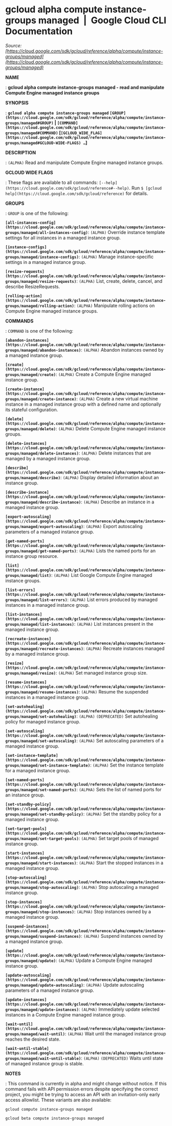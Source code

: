 # gcloud alpha compute instance-groups managed  |  Google Cloud CLI Documentation

*Source: [https://cloud.google.com/sdk/gcloud/reference/alpha/compute/instance-groups/managed](https://cloud.google.com/sdk/gcloud/reference/alpha/compute/instance-groups/managed)*

**NAME**

: **gcloud alpha compute instance-groups managed - read and manipulate Compute Engine managed instance groups**

**SYNOPSIS**

: **`gcloud alpha compute instance-groups managed` `[GROUP](https://cloud.google.com/sdk/gcloud/reference/alpha/compute/instance-groups/managed#GROUP)` | `[COMMAND](https://cloud.google.com/sdk/gcloud/reference/alpha/compute/instance-groups/managed#COMMAND)` [`[GCLOUD_WIDE_FLAG](https://cloud.google.com/sdk/gcloud/reference/alpha/compute/instance-groups/managed#GCLOUD-WIDE-FLAGS) …`]**

**DESCRIPTION**

: `(ALPHA)` Read and manipulate Compute Engine managed instance groups.

**GCLOUD WIDE FLAGS**

: These flags are available to all commands: `[--help](https://cloud.google.com/sdk/gcloud/reference#--help)`.
Run `$ [gcloud help](https://cloud.google.com/sdk/gcloud/reference)` for details.

**GROUPS**

: ``GROUP`` is one of the following:

**`[all-instances-config](https://cloud.google.com/sdk/gcloud/reference/alpha/compute/instance-groups/managed/all-instances-config)`**:
`(ALPHA)` Override instance template settings for all instances in a
managed instance group.

**`[instance-configs](https://cloud.google.com/sdk/gcloud/reference/alpha/compute/instance-groups/managed/instance-configs)`**:
`(ALPHA)` Manage instance-specific settings in a managed instance
group.

**`[resize-requests](https://cloud.google.com/sdk/gcloud/reference/alpha/compute/instance-groups/managed/resize-requests)`**:
`(ALPHA)` List, create, delete, cancel, and describe ResizeRequests.

**`[rolling-action](https://cloud.google.com/sdk/gcloud/reference/alpha/compute/instance-groups/managed/rolling-action)`**:
`(ALPHA)` Manipulate rolling actions on Compute Engine managed
instance groups.

**COMMANDS**

: ``COMMAND`` is one of the following:

**`[abandon-instances](https://cloud.google.com/sdk/gcloud/reference/alpha/compute/instance-groups/managed/abandon-instances)`**:
`(ALPHA)` Abandon instances owned by a managed instance group.

**`[create](https://cloud.google.com/sdk/gcloud/reference/alpha/compute/instance-groups/managed/create)`**:
`(ALPHA)` Create a Compute Engine managed instance group.

**`[create-instance](https://cloud.google.com/sdk/gcloud/reference/alpha/compute/instance-groups/managed/create-instance)`**:
`(ALPHA)` Create a new virtual machine instance in a managed instance
group with a defined name and optionally its stateful configuration.

**`[delete](https://cloud.google.com/sdk/gcloud/reference/alpha/compute/instance-groups/managed/delete)`**:
`(ALPHA)` Delete Compute Engine managed instance groups.

**`[delete-instances](https://cloud.google.com/sdk/gcloud/reference/alpha/compute/instance-groups/managed/delete-instances)`**:
`(ALPHA)` Delete instances that are managed by a managed instance
group.

**`[describe](https://cloud.google.com/sdk/gcloud/reference/alpha/compute/instance-groups/managed/describe)`**:
`(ALPHA)` Display detailed information about an instance group.

**`[describe-instance](https://cloud.google.com/sdk/gcloud/reference/alpha/compute/instance-groups/managed/describe-instance)`**:
`(ALPHA)` Describe an instance in a managed instance group.

**`[export-autoscaling](https://cloud.google.com/sdk/gcloud/reference/alpha/compute/instance-groups/managed/export-autoscaling)`**:
`(ALPHA)` Export autoscaling parameters of a managed instance group.

**`[get-named-ports](https://cloud.google.com/sdk/gcloud/reference/alpha/compute/instance-groups/managed/get-named-ports)`**:
`(ALPHA)` Lists the named ports for an instance group resource.

**`[list](https://cloud.google.com/sdk/gcloud/reference/alpha/compute/instance-groups/managed/list)`**:
`(ALPHA)` List Google Compute Engine managed instance groups.

**`[list-errors](https://cloud.google.com/sdk/gcloud/reference/alpha/compute/instance-groups/managed/list-errors)`**:
`(ALPHA)` List errors produced by managed instances in a managed
instance group.

**`[list-instances](https://cloud.google.com/sdk/gcloud/reference/alpha/compute/instance-groups/managed/list-instances)`**:
`(ALPHA)` List instances present in the managed instance group.

**`[recreate-instances](https://cloud.google.com/sdk/gcloud/reference/alpha/compute/instance-groups/managed/recreate-instances)`**:
`(ALPHA)` Recreate instances managed by a managed instance group.

**`[resize](https://cloud.google.com/sdk/gcloud/reference/alpha/compute/instance-groups/managed/resize)`**:
`(ALPHA)` Set managed instance group size.

**`[resume-instances](https://cloud.google.com/sdk/gcloud/reference/alpha/compute/instance-groups/managed/resume-instances)`**:
`(ALPHA)` Resume the suspended instances in a managed instance group.

**`[set-autohealing](https://cloud.google.com/sdk/gcloud/reference/alpha/compute/instance-groups/managed/set-autohealing)`**:
`(ALPHA)` `(DEPRECATED)` Set autohealing policy for
managed instance group.

**`[set-autoscaling](https://cloud.google.com/sdk/gcloud/reference/alpha/compute/instance-groups/managed/set-autoscaling)`**:
`(ALPHA)` Set autoscaling parameters of a managed instance group.

**`[set-instance-template](https://cloud.google.com/sdk/gcloud/reference/alpha/compute/instance-groups/managed/set-instance-template)`**:
`(ALPHA)` Set the instance template for a managed instance group.

**`[set-named-ports](https://cloud.google.com/sdk/gcloud/reference/alpha/compute/instance-groups/managed/set-named-ports)`**:
`(ALPHA)` Sets the list of named ports for an instance group.

**`[set-standby-policy](https://cloud.google.com/sdk/gcloud/reference/alpha/compute/instance-groups/managed/set-standby-policy)`**:
`(ALPHA)` Set the standby policy for a managed instance group.

**`[set-target-pools](https://cloud.google.com/sdk/gcloud/reference/alpha/compute/instance-groups/managed/set-target-pools)`**:
`(ALPHA)` Set target pools of managed instance group.

**`[start-instances](https://cloud.google.com/sdk/gcloud/reference/alpha/compute/instance-groups/managed/start-instances)`**:
`(ALPHA)` Start the stopped instances in a managed instance group.

**`[stop-autoscaling](https://cloud.google.com/sdk/gcloud/reference/alpha/compute/instance-groups/managed/stop-autoscaling)`**:
`(ALPHA)` Stop autoscaling a managed instance group.

**`[stop-instances](https://cloud.google.com/sdk/gcloud/reference/alpha/compute/instance-groups/managed/stop-instances)`**:
`(ALPHA)` Stop instances owned by a managed instance group.

**`[suspend-instances](https://cloud.google.com/sdk/gcloud/reference/alpha/compute/instance-groups/managed/suspend-instances)`**:
`(ALPHA)` Suspend instances owned by a managed instance group.

**`[update](https://cloud.google.com/sdk/gcloud/reference/alpha/compute/instance-groups/managed/update)`**:
`(ALPHA)` Update a Compute Engine managed instance group.

**`[update-autoscaling](https://cloud.google.com/sdk/gcloud/reference/alpha/compute/instance-groups/managed/update-autoscaling)`**:
`(ALPHA)` Update autoscaling parameters of a managed instance group.

**`[update-instances](https://cloud.google.com/sdk/gcloud/reference/alpha/compute/instance-groups/managed/update-instances)`**:
`(ALPHA)` Immediately update selected instances in a Compute Engine
managed instance group.

**`[wait-until](https://cloud.google.com/sdk/gcloud/reference/alpha/compute/instance-groups/managed/wait-until)`**:
`(ALPHA)` Wait until the managed instance group reaches the desired
state.

**`[wait-until-stable](https://cloud.google.com/sdk/gcloud/reference/alpha/compute/instance-groups/managed/wait-until-stable)`**:
`(ALPHA)` `(DEPRECATED)` Waits until state of managed
instance group is stable.

**NOTES**

: This command is currently in alpha and might change without notice. If this
command fails with API permission errors despite specifying the correct project,
you might be trying to access an API with an invitation-only early access
allowlist. These variants are also available:

```
gcloud compute instance-groups managed
```

```
gcloud beta compute instance-groups managed
```